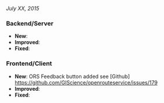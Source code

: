 *July XX, 2015*

### Backend/Server

-  **New**: 
-  **Improved**: 
-  **Fixed**: 

  
### Frontend/Client

-  **New**: ORS Feedback button added see [Github] https://github.com/GIScience/openrouteservice/issues/179
-  **Improved**: 
-  **Fixed**: 


